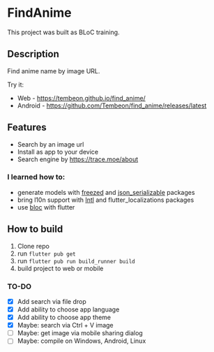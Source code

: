 # FindAnime

This project was built as BLoC training. 

## Description

Find anime name by image URL. 

Try it:
* Web - https://tembeon.github.io/find_anime/
* Android - https://github.com/Tembeon/find_anime/releases/latest

## Features
* Search by an image url
* Install as app to your device
* Search engine by https://trace.moe/about

### I learned how to:
* generate models with [freezed](https://pub.dev/packages/freezed) and [json_serializable](https://pub.dev/packages/json_serializable) packages
* bring l10n support with [Intl](https://pub.dev/packages/intl) and flutter_localizations packages
* use [bloc](https://pub.dev/packages/bloc) with flutter

## How to build
1. Clone repo
2. run `flutter pub get`
3. run `flutter pub run build_runner build`
4. build project to web or mobile

### TO-DO
- [X] Add search via file drop
- [X] Add ability to choose app language
- [X] Add ability to choose app theme
- [X] Maybe: search via Ctrl + V image
- [ ] Maybe: get image via mobile sharing dialog
- [ ] Maybe: compile on Windows, Android, Linux